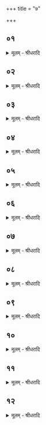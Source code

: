 +++
title = "७"

+++


## ०१
<details><summary>मूलम् - श्रीधरादि</summary>

एष वै᳘ प्प्रभूर्न्ना᳘म यज्ञः[[!!]]॥  
(ज्ञो) य᳘त्रैते᳘न यज्ञे᳘न य᳘जन्ते स᳘र्व्वमेव प्प्र᳘भूतम्भवति॥
</details>

## ०२
<details><summary>मूलम् - श्रीधरादि</summary>

(त्ये) एष वै᳘ व्विभूर्न्ना᳘म यज्ञः[[!!]]॥  
(ज्ञो) य᳘त्रैते᳘न यज्ञे᳘न य᳘जन्ते स᳘र्व्वमेव व्वि᳘भूतम्भवति॥
</details>

## ०३
<details><summary>मूलम् - श्रीधरादि</summary>

(त्ये) एष वै व्य᳘ष्टिर्न्ना᳘म यज्ञः[[!!]]॥  
(ज्ञो) य᳘त्रैते᳘न यज्ञे᳘न य᳘जन्ते स᳘र्व्वमेव᳘ व्य᳘ष्टम्भवति॥
</details>

## ०४
<details><summary>मूलम् - श्रीधरादि</summary>

(त्ये) एष वै व्वि᳘धृतिर्न्ना᳘म यज्ञः[[!!]]॥  
(ज्ञो) य᳘त्रैते᳘न यज्ञे᳘न य᳘जन्ते स᳘र्व्वमेव व्वि᳘धृतम्भवति॥
</details>

## ०५
<details><summary>मूलम् - श्रीधरादि</summary>

(त्ये) एष वै व्या᳘वृत्तिर्न्ना᳘म यज्ञः[[!!]]॥  
(ज्ञो) य᳘त्रैते᳘न यज्ञे᳘न यज᳘न्ते स᳘र्व्वमेव व्या᳘वृत्तम्भवति॥
</details>

## ०६
<details><summary>मूलम् - श्रीधरादि</summary>

(त्ये) एष वा ऊ᳘र्ज्जस्वान्ना᳘म यज्ञः[[!!]]॥  
(ज्ञो) य᳘त्रैते᳘न यज्ञे᳘न य᳘जन्ते स᳘र्व्वमेवो᳘र्ज्जस्वद्भवति॥
</details>

## ०७
<details><summary>मूलम् - श्रीधरादि</summary>

(त्ये) एष वै᳘ पयस्वान्ना᳘म[[!!]] यज्ञः[[!!]]॥  
(ज्ञो) य᳘त्रैते᳘न यज्ञे᳘न य᳘जन्ते स᳘र्व्वमेव प᳘यस्वद्भवति॥
</details>

## ०८
<details><summary>मूलम् - श्रीधरादि</summary>

(त्ये) एष वै᳘ ब्रह्मवर्च्चसी ना᳘म यज्ञः[[!!]]॥  
(ज्ञो) य᳘त्रैते᳘न यज्ञे᳘न य᳘जन्त ऽआ᳘ ब्राह्मणो᳘ ब्रह्मवर्च्चसी᳘ जायते॥
</details>

## ०९
<details><summary>मूलम् - श्रीधरादि</summary>

(त ऽए) एष वा᳘ ऽअतिव्याधी ना᳘म यज्ञः[[!!]]॥  
(ज्ञो) य᳘त्रैते᳘न यज्ञे᳘न य᳘जन्त ऽआ᳘ राज᳘न्यो ऽतिव्याधी᳘ जायते॥
</details>

## १०
<details><summary>मूलम् - श्रीधरादि</summary>

(त ऽए) एष वै᳘ दीर्घो ना᳘म यज्ञः[[!!]]॥  
(ज्ञो) य᳘त्रैते᳘न यज्ञे᳘न य᳘जन्त ऽआ᳘ दीर्घारण्य᳘ञ्जायते॥
</details>

## ११
<details><summary>मूलम् - श्रीधरादि</summary>

(त ऽए) एष वै᳘ कॢप्तिर्न्ना᳘म यज्ञः[[!!]]॥  
(ज्ञो) य᳘त्रैते᳘न यज्ञे᳘न य᳘जन्ते स᳘र्व्वमेव᳘ कॢप्त᳘म्भवति॥
</details>

## १२
<details><summary>मूलम् - श्रीधरादि</summary>

(त्ये) एष वै᳘ प्प्रतिष्ठा ना᳘म यज्ञः[[!!]]॥  
(ज्ञो) य᳘त्रैते᳘न यज्ञे᳘न य᳘जन्ते स᳘र्व्वमेव प्प्र᳘तिष्ठितम्भवति॥
</details>